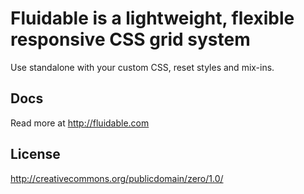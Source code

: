 # Fluidable is a lightweight, flexible responsive CSS grid system

Use standalone with your custom CSS, reset styles and mix-ins.

## Docs

Read more at http://fluidable.com

## License

http://creativecommons.org/publicdomain/zero/1.0/